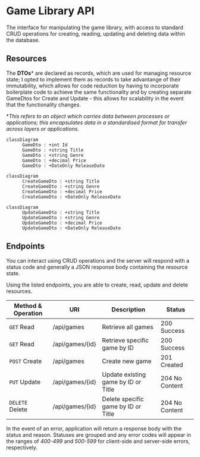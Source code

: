 # Game Library API
The interface for manipulating the game library, with access to standard CRUD operations for creating, reading, updating and deleting data within the database.

## Resources
The <b>DTOs</b>* are declared as records, which are used for managing resource state; I opted to implement them as records to take advantange of their immutability, which allows for code reduction by having to incorporate boilerplate code to achieve the same functionality and by creating separate GameDtos for Create and Update - this allows for scalability in the event that the functionality changes.

**This refers to an object which carries data between processes or applications; this encapsulates data in a standardised format for transfer across layers or applications.*

```mermaid
classDiagram
      GameDto : +int Id
      GameDto : +string Title
      GameDto : +string Genre
      GameDto : +decimal Price
      GameDto : +DateOnly ReleaseDate
```

```mermaid
classDiagram
      CreateGameDto : +string Title
      CreateGameDto : +string Genre
      CreateGameDto : +decimal Price
      CreateGameDto : +DateOnly ReleaseDate
```

```mermaid
classDiagram
      UpdateGameDto : +string Title
      UpdateGameDto : +string Genre
      UpdateGameDto : +decimal Price
      UpdateGameDto : +DateOnly ReleaseDate
```

## Endpoints
You can interact using CRUD operations and the server will respond with a status code and generally a JSON response body containing the resource state.

Using the listed endpoints, you are able to create, read, update and delete resources.

| Method & Operation | URI             | Description                         | Status         |
|--------------------|-----------------|-------------------------------------|----------------|
| `GET` Read         | /api/games      | Retrieve all games                  | 200 Success    |
| `GET` Read         | /api/games/{id} | Retrieve specific game by ID        | 200 Success    |
| `POST` Create      | /api/games      | Create new game                     | 201 Created    |
| `PUT` Update       | /api/games/{id} | Update existing game by ID or Title | 204 No Content |
| `DELETE` Delete    | /api/games/{id} | Delete specific game by ID or Title | 204 No Content |

In the event of an error, application will return a response body with the status and reason. Statuses are grouped and any error codes will appear in the ranges of *400-499* and *500-599* for client-side and server-side errors, respectively.
